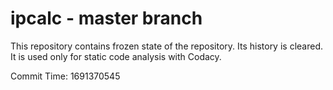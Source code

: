 # ipcalc - master branch

This repository contains frozen state of the repository.
Its history is cleared. It is used only for static code
analysis with Codacy.

Commit Time: 1691370545